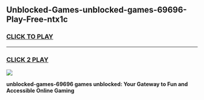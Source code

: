 
## Unblocked-Games-unblocked-games-69696-Play-Free-ntx1c
<h3>
<a href="https://premium76.site?title=unblocked-games-69696&ref=10A">CLICK TO PLAY</a></h3>
<hr>

<h3>
<a href="https://premium76.site?title=unblocked-games-69696&ref=10A">CLICK 2 PLAY</a>
  
</h3>

<a href="https://premium76.site?title=unblocked-games-69696&ref=10A"><img src="https://clearcache.store/games.png"></a>


**unblocked-games-69696 games unblocked: Your Gateway to Fun and Accessible Online Gaming**
